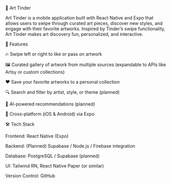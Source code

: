🎨 Art Tinder

Art Tinder is a mobile application built with React Native and Expo that allows users to swipe through curated art pieces, discover new styles, and engage with their favorite artworks. Inspired by Tinder’s swipe functionality, Art Tinder makes art discovery fun, personalized, and interactive.

🚀 Features

🔥 Swipe left or right to like or pass on artwork

🖼️ Curated gallery of artwork from multiple sources (expandable to APIs like Artsy or custom collections)

❤️ Save your favorite artworks to a personal collection

🔍 Search and filter by artist, style, or theme (planned)

🤖 AI-powered recommendations (planned)

📱 Cross-platform (iOS & Android) via Expo

🛠️ Tech Stack

Frontend: React Native (Expo)

Backend: (Planned) Supabase / Node.js / Firebase integration

Database: PostgreSQL / Supabase (planned)

UI: Tailwind RN, React Native Paper (or similar)

Version Control: GitHub
